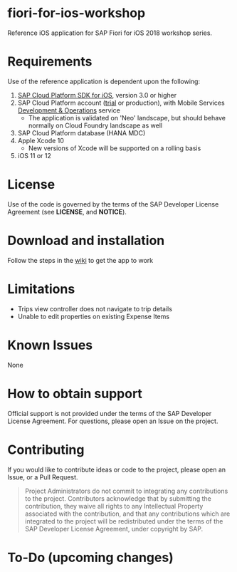 # fiori-for-ios-workshop
Reference iOS application for SAP Fiori for iOS 2018 workshop series.

# Requirements
Use of the reference application is dependent upon the following:

 1. [SAP Cloud Platform SDK for iOS](https://www.sap.com/developer/trials-downloads/additional-downloads/sap-cloud-platform-sdk-for-ios-14485.html), version 3.0 or higher
 2. SAP Cloud Platform account ([trial](https://account.hanatrial.ondemand.com/cockpit#/home/trialhome) or production), with Mobile Services [Development & Operations](https://account.hanatrial.ondemand.com/cockpit#/home/service/mobileplatform2/overview) service
     - The application is validated on 'Neo' landscape, but should behave normally on Cloud Foundry landscape as well
 3. SAP Cloud Platform database (HANA MDC)
 4. Apple Xcode 10
     - New versions of Xcode will be supported on a rolling basis
 5. iOS 11 or 12
     

# License
Use of the code is governed by the terms of the SAP Developer License Agreement (see **LICENSE**, and **NOTICE**).

# Download and installation

Follow the steps in the [wiki](https://github.com/SAP/fiori-for-ios-workshop/wiki/Download-and-installation) to get the app to work

# Limitations

 - Trips view controller does not navigate to trip details
 - Unable to edit properties on existing Expense Items

# Known Issues
None
# How to obtain support
Official support is not provided under the terms of the SAP Developer License Agreement.  For questions, please open an Issue on the project.
# Contributing
If you would like to contribute ideas or code to the project, please open an Issue, or a Pull Request.
> Project Administrators do not commit to integrating any contributions to the project.  Contributors acknowledge that by submitting the contribution, they waive all rights to any  Intellectual Property associated with the contribution, and that any contributions which are integrated to the project will be redistributed under the terms of the SAP Developer License Agreement, under copyright by SAP.
# To-Do (upcoming changes)
